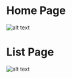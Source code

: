 # Home Page

![alt text](https://github.com/EylulAgci/Mocker-Coffee-Figma-Design/blob/main/Mocker%20Coffee%20Home%20Page.jpg?raw=true)

# List Page

![alt text](https://github.com/EylulAgci/Mocker-Coffee-Figma-Design/blob/main/Mocker%20Coffee%20HList.jpg?raw=true)
